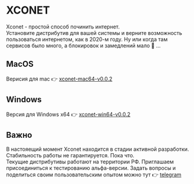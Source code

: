 # XCONET
Xconet - простой способ починить интернет.  
Установите дистрибутив для вашей системы и верните возможность пользоваться интернетом, как в 2020-м году. Ну или когда там сервисов было много, а блокировок и замедлений мало 🤔 ...

## MacOS  
Верисия для mac 👉 [xconet-mac64-v0.0.2](https://github.com/DH9GMB/xconet-apps/releases/tag/v0.0.3)  

## Windows  
Версия для Windows x64 👉 [xconet-win64-v0.0.2](https://github.com/DH9GMB/xconet-apps/releases/tag/v0.0.3)  

## Важно  
В настояещий момент Xconet находится в стадии активной разработки. Стабильность работы не гарантируется. Пока что.  
Текущие дистрибутивы работают на территории РФ. Приглашаем присоединиться к тестированию альфа-версии. Задать вопросы и поделиться своим пользовательским опытом можно тут 👉 [telegram](https://t.me/BalefireDetect)
